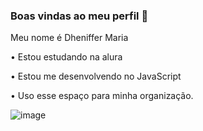 ### Boas vindas ao meu perfil 🌸

Meu nome é Dheniffer Maria 

• Estou estudando na alura 

• Estou me desenvolvendo no JavaScript 

• Uso esse espaço para minha organização. 

![image](https://github.com/Dheniffermaria/Dheniffermaria/assets/150843512/71778486-6583-4fa0-8235-c6b5fa8ff1a7)

